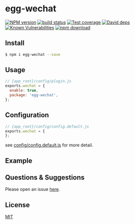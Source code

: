 # egg-wechat

[![NPM version][npm-image]][npm-url]
[![build status][travis-image]][travis-url]
[![Test coverage][codecov-image]][codecov-url]
[![David deps][david-image]][david-url]
[![Known Vulnerabilities][snyk-image]][snyk-url]
[![npm download][download-image]][download-url]

[npm-image]: https://img.shields.io/npm/v/egg-wechat.svg?style=flat-square
[npm-url]: https://npmjs.org/package/egg-wechat
[travis-image]: https://img.shields.io/travis/eggjs/egg-wechat.svg?style=flat-square
[travis-url]: https://travis-ci.org/eggjs/egg-wechat
[codecov-image]: https://img.shields.io/codecov/c/github/eggjs/egg-wechat.svg?style=flat-square
[codecov-url]: https://codecov.io/github/eggjs/egg-wechat?branch=master
[david-image]: https://img.shields.io/david/eggjs/egg-wechat.svg?style=flat-square
[david-url]: https://david-dm.org/eggjs/egg-wechat
[snyk-image]: https://snyk.io/test/npm/egg-wechat/badge.svg?style=flat-square
[snyk-url]: https://snyk.io/test/npm/egg-wechat
[download-image]: https://img.shields.io/npm/dm/egg-wechat.svg?style=flat-square
[download-url]: https://npmjs.org/package/egg-wechat

<!--
Description here.
-->

## Install

```bash
$ npm i egg-wechat --save
```

## Usage

```js
// {app_root}/config/plugin.js
exports.wechat = {
  enable: true,
  package: 'egg-wechat',
};
```

## Configuration

```js
// {app_root}/config/config.default.js
exports.wechat = {
};
```

see [config/config.default.js](config/config.default.js) for more detail.

## Example

<!-- example here -->

## Questions & Suggestions

Please open an issue [here](https://github.com/eggjs/egg/issues).

## License

[MIT](LICENSE)
